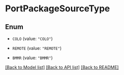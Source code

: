 # PortPackageSourceType

## Enum


* `COLO` (value: `"COLO"`)

* `REMOTE` (value: `"REMOTE"`)

* `BMMR` (value: `"BMMR"`)


[[Back to Model list]](../README.md#documentation-for-models) [[Back to API list]](../README.md#documentation-for-api-endpoints) [[Back to README]](../README.md)


